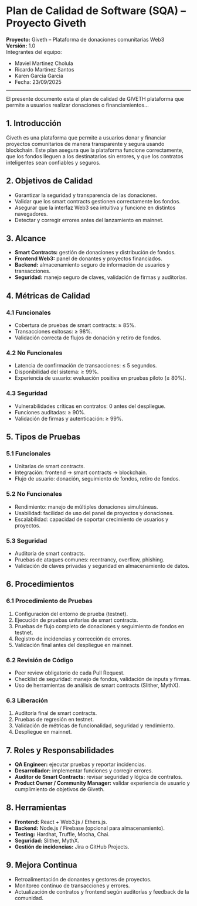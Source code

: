 # Plan de Calidad de Software (SQA) – Proyecto Giveth

**Proyecto:** Giveth – Plataforma de donaciones comunitarias Web3  
**Versión:** 1.0  
Integrantes del equipo:
- Maviel Martinez Cholula 
- Ricardo Martinez Santos
- Karen Garcia Garcia 
- Fecha: 23/09/2025
---
 El presente documento esta el plan de calidad de GIVETH plataforma que permite a usuarios realizar donaciones o financiamientos...

## 1. Introducción
Giveth es una plataforma que permite a usuarios donar y financiar proyectos comunitarios de manera transparente y segura usando blockchain. Este plan asegura que la plataforma funcione correctamente, que los fondos lleguen a los destinatarios sin errores, y que los contratos inteligentes sean confiables y seguros.

## 2. Objetivos de Calidad
- Garantizar la seguridad y transparencia de las donaciones.
- Validar que los smart contracts gestionen correctamente los fondos.
- Asegurar que la interfaz Web3 sea intuitiva y funcione en distintos navegadores.
- Detectar y corregir errores antes del lanzamiento en mainnet.

## 3. Alcance
- **Smart Contracts:** gestión de donaciones y distribución de fondos.
- **Frontend Web3:** panel de donantes y proyectos financiados.
- **Backend:** almacenamiento seguro de información de usuarios y transacciones.
- **Seguridad:** manejo seguro de claves, validación de firmas y auditorías.

## 4. Métricas de Calidad

### 4.1 Funcionales
- Cobertura de pruebas de smart contracts: ≥ 85%.
- Transacciones exitosas: ≥ 98%.
- Validación correcta de flujos de donación y retiro de fondos.

### 4.2 No Funcionales
- Latencia de confirmación de transacciones: ≤ 5 segundos.
- Disponibilidad del sistema: ≥ 99%.
- Experiencia de usuario: evaluación positiva en pruebas piloto (≥ 80%).

### 4.3 Seguridad
- Vulnerabilidades críticas en contratos: 0 antes del despliegue.
- Funciones auditadas: ≥ 90%.
- Validación de firmas y autenticación: ≥ 99%.

## 5. Tipos de Pruebas

### 5.1 Funcionales
- Unitarias de smart contracts.
- Integración: frontend → smart contracts → blockchain.
- Flujo de usuario: donación, seguimiento de fondos, retiro de fondos.

### 5.2 No Funcionales
- Rendimiento: manejo de múltiples donaciones simultáneas.
- Usabilidad: facilidad de uso del panel de proyectos y donaciones.
- Escalabilidad: capacidad de soportar crecimiento de usuarios y proyectos.

### 5.3 Seguridad
- Auditoría de smart contracts.
- Pruebas de ataques comunes: reentrancy, overflow, phishing.
- Validación de claves privadas y seguridad en almacenamiento de datos.

## 6. Procedimientos

### 6.1 Procedimiento de Pruebas
1. Configuración del entorno de prueba (testnet).
2. Ejecución de pruebas unitarias de smart contracts.
3. Pruebas de flujo completo de donaciones y seguimiento de fondos en testnet.
4. Registro de incidencias y corrección de errores.
5. Validación final antes del despliegue en mainnet.

### 6.2 Revisión de Código
- Peer review obligatorio de cada Pull Request.
- Checklist de seguridad: manejo de fondos, validación de inputs y firmas.
- Uso de herramientas de análisis de smart contracts (Slither, MythX).

### 6.3 Liberación
1. Auditoría final de smart contracts.
2. Pruebas de regresión en testnet.
3. Validación de métricas de funcionalidad, seguridad y rendimiento.
4. Despliegue en mainnet.

## 7. Roles y Responsabilidades
- **QA Engineer:** ejecutar pruebas y reportar incidencias.
- **Desarrollador:** implementar funciones y corregir errores.
- **Auditor de Smart Contracts:** revisar seguridad y lógica de contratos.
- **Product Owner / Community Manager:** validar experiencia de usuario y cumplimiento de objetivos de Giveth.

## 8. Herramientas
- **Frontend:** React + Web3.js / Ethers.js.
- **Backend:** Node.js / Firebase (opcional para almacenamiento).
- **Testing:** Hardhat, Truffle, Mocha, Chai.
- **Seguridad:** Slither, MythX.
- **Gestión de incidencias:** Jira o GitHub Projects.

## 9. Mejora Continua
- Retroalimentación de donantes y gestores de proyectos.
- Monitoreo continuo de transacciones y errores.
- Actualización de contratos y frontend según auditorías y feedback de la comunidad.
